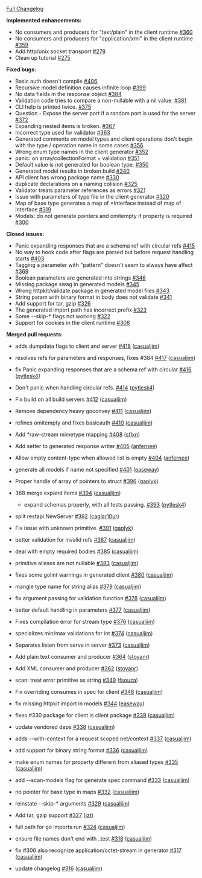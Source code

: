 [Full Changelog](https://github.com/Djarvur/go-swagger/compare/0.4.0...0.5.0)

**Implemented enhancements:**

- No consumers and producers for "text/plain" in the client runtime [#360](https://github.com/Djarvur/go-swagger/issues/360)
- No consumers and producers for "application/xml" in the client runtime [#359](https://github.com/Djarvur/go-swagger/issues/359)
- Add http/unix socket transport [#278](https://github.com/Djarvur/go-swagger/issues/278)
- Clean up tutorial [#275](https://github.com/Djarvur/go-swagger/issues/275)

**Fixed bugs:**

- Basic auth doesn't compile [#406](https://github.com/Djarvur/go-swagger/issues/406)
- Recursive model definition causes infinite loop [#399](https://github.com/Djarvur/go-swagger/issues/399)
- No data fields in the response object [#384](https://github.com/Djarvur/go-swagger/issues/384)
- Validation code tries to compare a non-nullable with a nil value. [#381](https://github.com/Djarvur/go-swagger/issues/381)
- CLI help is printed twice. [#375](https://github.com/Djarvur/go-swagger/issues/375)
- Question - Expose the server port if a random port is used for the server  [#372](https://github.com/Djarvur/go-swagger/issues/372)
- Expanding nested items is broken. [#367](https://github.com/Djarvur/go-swagger/issues/367)
- Incorrect type used for validator [#363](https://github.com/Djarvur/go-swagger/issues/363)
- Generated comments on model types and client operations don't begin with the type / operation name in some cases [#356](https://github.com/Djarvur/go-swagger/issues/356)
- Wrong enum type names in the client generator [#352](https://github.com/Djarvur/go-swagger/issues/352)
- panic: on array/collectionFormat + validation [#351](https://github.com/Djarvur/go-swagger/issues/351)
- Default value is not generated for boolean type. [#350](https://github.com/Djarvur/go-swagger/issues/350)
- Generated model results in broken build [#340](https://github.com/Djarvur/go-swagger/issues/340)
- API client has wrong package name [#330](https://github.com/Djarvur/go-swagger/issues/330)
- duplicate declarations on a naming colision [#325](https://github.com/Djarvur/go-swagger/issues/325)
- Validator treats parameter references as errors [#321](https://github.com/Djarvur/go-swagger/issues/321)
- Issue with parameters of type file in the client generator [#320](https://github.com/Djarvur/go-swagger/issues/320)
- Map of base type generates a map of *Interface instead of map of Interface [#319](https://github.com/Djarvur/go-swagger/issues/319)
- Models: do not generate pointers and omitempty if property is required [#300](https://github.com/Djarvur/go-swagger/issues/300)

**Closed issues:**

- Panic expanding responses that are a schema ref with circular refs [#415](https://github.com/Djarvur/go-swagger/issues/415)
- No way to hook code after flags are parsed but before request handling starts [#403](https://github.com/Djarvur/go-swagger/issues/403)
- Tagging a parameter with "pattern" doesn't seem to always have affect [#369](https://github.com/Djarvur/go-swagger/issues/369)
- Boolean parameters are generated into strings [#346](https://github.com/Djarvur/go-swagger/issues/346)
- Missing package swag in generated models [#345](https://github.com/Djarvur/go-swagger/issues/345)
- Wrong httpkit/validate package in generated model files [#343](https://github.com/Djarvur/go-swagger/issues/343)
- String param with binary format in body does not validate [#341](https://github.com/Djarvur/go-swagger/issues/341)
- Add support for tar, gzip [#326](https://github.com/Djarvur/go-swagger/issues/326)
- The generated import path has incorrect prefix [#323](https://github.com/Djarvur/go-swagger/issues/323)
- Some --skip-* flags not working [#322](https://github.com/Djarvur/go-swagger/issues/322)
- Support for cookies in the client runtime [#308](https://github.com/Djarvur/go-swagger/issues/308)

**Merged pull requests:**

- adds dumpdata flags to client and server [#418](https://github.com/Djarvur/go-swagger/pull/418) ([casualjim](https://github.com/casualjim))
- resolves refs for parameters and responses, fixes #384 [#417](https://github.com/Djarvur/go-swagger/pull/417) ([casualjim](https://github.com/casualjim))
- fix Panic expanding responses that are a schema ref with circular [#416](https://github.com/Djarvur/go-swagger/pull/416) ([pytlesk4](https://github.com/pytlesk4))
- Don't panic when handling circular refs. [#414](https://github.com/Djarvur/go-swagger/pull/414) ([pytlesk4](https://github.com/pytlesk4))
- Fix build on all build servers [#412](https://github.com/Djarvur/go-swagger/pull/412) ([casualjim](https://github.com/casualjim))
- Remove dependency heavy goconvey [#411](https://github.com/Djarvur/go-swagger/pull/411) ([casualjim](https://github.com/casualjim))
- refines omitempty and fixes basicauth [#410](https://github.com/Djarvur/go-swagger/pull/410) ([casualjim](https://github.com/casualjim))
- Add *raw-stream mimetype mapping [#408](https://github.com/Djarvur/go-swagger/pull/408) ([sflxn](https://github.com/sflxn))
- Add setter to generated response writer [#405](https://github.com/Djarvur/go-swagger/pull/405) ([anfernee](https://github.com/anfernee))
- Allow empty content-type when allowed list is empty [#404](https://github.com/Djarvur/go-swagger/pull/404) ([anfernee](https://github.com/anfernee))
- generate all models if name not specified [#401](https://github.com/Djarvur/go-swagger/pull/401) ([easeway](https://github.com/easeway))
- Proper handle of array of pointers to struct [#396](https://github.com/Djarvur/go-swagger/pull/396) ([gaplyk](https://github.com/gaplyk))
- 368 merge expand items [#394](https://github.com/Djarvur/go-swagger/pull/394) ([casualjim](https://github.com/casualjim))

  - expand schemas properly, with all tests passing. [#393](https://github.com/Djarvur/go-swagger/pull/393) ([pytlesk4](https://github.com/pytlesk4))

- split restapi.NewServer [#392](https://github.com/Djarvur/go-swagger/pull/392) ([caglar10ur](https://github.com/caglar10ur))
- Fix issue with unknown primitive. [#391](https://github.com/Djarvur/go-swagger/pull/391) ([gaplyk](https://github.com/gaplyk))
- better validation for invalid refs [#387](https://github.com/Djarvur/go-swagger/pull/387) ([casualjim](https://github.com/casualjim))
- deal with empty required bodies [#385](https://github.com/Djarvur/go-swagger/pull/385) ([casualjim](https://github.com/casualjim))
- primitive aliases are not nullable [#383](https://github.com/Djarvur/go-swagger/pull/383) ([casualjim](https://github.com/casualjim))
- fixes some golint warnings in generated client [#380](https://github.com/Djarvur/go-swagger/pull/380) ([casualjim](https://github.com/casualjim))
- mangle type name for string alias [#379](https://github.com/Djarvur/go-swagger/pull/379) ([casualjim](https://github.com/casualjim))
- fix argument passing for validation function [#378](https://github.com/Djarvur/go-swagger/pull/378) ([casualjim](https://github.com/casualjim))
- better default handling in parameters [#377](https://github.com/Djarvur/go-swagger/pull/377) ([casualjim](https://github.com/casualjim))
- Fixes compilation error for stream type [#376](https://github.com/Djarvur/go-swagger/pull/376) ([casualjim](https://github.com/casualjim))
- specializes min/max validations for int [#374](https://github.com/Djarvur/go-swagger/pull/374) ([casualjim](https://github.com/casualjim))
- Separates listen from serve in server [#373](https://github.com/Djarvur/go-swagger/pull/373) ([casualjim](https://github.com/casualjim))
- Add plain text consumer and producer [#364](https://github.com/Djarvur/go-swagger/pull/364) ([stoyanr](https://github.com/stoyanr))
- Add XML consumer and producer [#362](https://github.com/Djarvur/go-swagger/pull/362) ([stoyanr](https://github.com/stoyanr))
- scan: treat error primitive as string [#349](https://github.com/Djarvur/go-swagger/pull/349) ([fsouza](https://github.com/fsouza))
- Fix overriding consumes in spec for client [#348](https://github.com/Djarvur/go-swagger/pull/348) ([casualjim](https://github.com/casualjim))
- fix missing httpkit import in models [#344](https://github.com/Djarvur/go-swagger/pull/344) ([easeway](https://github.com/easeway))
- fixes #330 package for client is client package [#339](https://github.com/Djarvur/go-swagger/pull/339) ([casualjim](https://github.com/casualjim))
- update vendored deps [#338](https://github.com/Djarvur/go-swagger/pull/338) ([casualjim](https://github.com/casualjim))
- adds --with-context for a request scoped net/context [#337](https://github.com/Djarvur/go-swagger/pull/337) ([casualjim](https://github.com/casualjim))
- add support for binary string format [#336](https://github.com/Djarvur/go-swagger/pull/336) ([casualjim](https://github.com/casualjim))
- make enum names for property different from aliased types [#335](https://github.com/Djarvur/go-swagger/pull/335) ([casualjim](https://github.com/casualjim))
- add --scan-models flag for generate spec command [#333](https://github.com/Djarvur/go-swagger/pull/333) ([casualjim](https://github.com/casualjim))
- no pointer for base type in maps [#332](https://github.com/Djarvur/go-swagger/pull/332) ([casualjim](https://github.com/casualjim))
- reinstate --skip-* arguments [#329](https://github.com/Djarvur/go-swagger/pull/329) ([casualjim](https://github.com/casualjim))
- Add tar, gzip support [#327](https://github.com/Djarvur/go-swagger/pull/327) ([jzt](https://github.com/jzt))
- full path for go imports run [#324](https://github.com/Djarvur/go-swagger/pull/324) ([casualjim](https://github.com/casualjim))
- ensure file names don't end with _test [#318](https://github.com/Djarvur/go-swagger/pull/318) ([casualjim](https://github.com/casualjim))
- fix #306 also recognize application/octet-stream in generator [#317](https://github.com/Djarvur/go-swagger/pull/317) ([casualjim](https://github.com/casualjim))
- update changelog [#316](https://github.com/Djarvur/go-swagger/pull/316) ([casualjim](https://github.com/casualjim))
